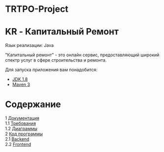 # TRTPO-Project
# KR - Капитальный Ремонт
Язык реализации: Java

"Капитальный ремонт" - это онлайн сервис, предоставляющий широкий спектр услуг в сфере строительства и ремонта.

Для запуска приложения вам понадобится:
* [JDK 1.8](https://www.oracle.com/technetwork/java/javase/downloads/jdk8-downloads-2133151.html)
* [Maven 3](https://maven.apache.org/download.cgi)

# Содержание
1 [Документация](documentation)  
1.1 [Требования](documentation/requirements/Software%20Requirements%20Specification.md)  
1.2 [Диаграммы](documentation/diagrams/README.md)   
2 [Код программы](kr)   
2.1 [Backend](kr/backend)   
2.2 [Frontend](kr/frontend)   
